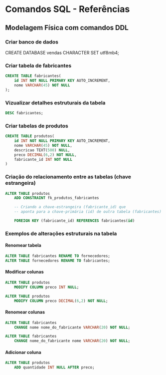 # Comandos SQL - Referências

## Modelagem Física com comandos DDL

### Criar banco de dados

CREATE DATABASE vendas CHARACTER SET utf8mb4;

### Criar tabela de fabricantes

```sql
CREATE TABLE fabricantes(
    id INT NOT NULL PRIMARY KEY AUTO_INCREMENT,
    nome VARCHAR(45) NOT NULL
);
```

### Vizualizar detalhes estruturais da tabela

```sql
DESC fabricantes;
```

### Criar tabelas de produtos

```sql
CREATE TABLE produtos(
    id INT NOT NULL PRIMARY KEY AUTO_INCREMENT,
    nome VARCHAR(45) NOT NULL,
    descricao TEXT(500) NULL,
    preco DECIMAL(6,2) NOT NULL,
    fabricante_id INT NOT NULL
)
```

### Criação do relacionamento entre as tabelas (chave estrangeira)

```sql
ALTER TABLE produtos
    ADD CONSTRAINT fk_produtos_fabricantes

    -- Criando a chave-estrangeira (fabricante_id) que
    -- aponta para a chave-primária (id) de outra tabela (fabricantes)

    FOREIGN KEY (fabricante_id) REFERENCES fabricantes(id)
```

### Exemplos de alterações estruturais na tabela

#### Renomear tabela

```sql
ALTER TABLE fabricantes RENAME TO fornecedores;
ALTER TABLE fornecedores RENAME TO fabricantes;
```

#### Modificar colunas
```sql
ALTER TABLE produtos
    MODIFY COLUMN preco INT NULL;

ALTER TABLE produtos
    MODIFY COLUMN preco DECIMAL(6,2) NOT NULL;
```

#### Renomear colunas

```sql
ALTER TABLE fabricantes
    CHANGE nome nome_do_fabricante VARCHAR(20) NOT NULL;

ALTER TABLE fabricantes
    CHANGE nome_do_fabricante nome VARCHAR(20) NOT NULL;
```

#### Adicionar coluna

```sql
ALTER TABLE produtos
    ADD quantidade INT NULL AFTER preco;
```